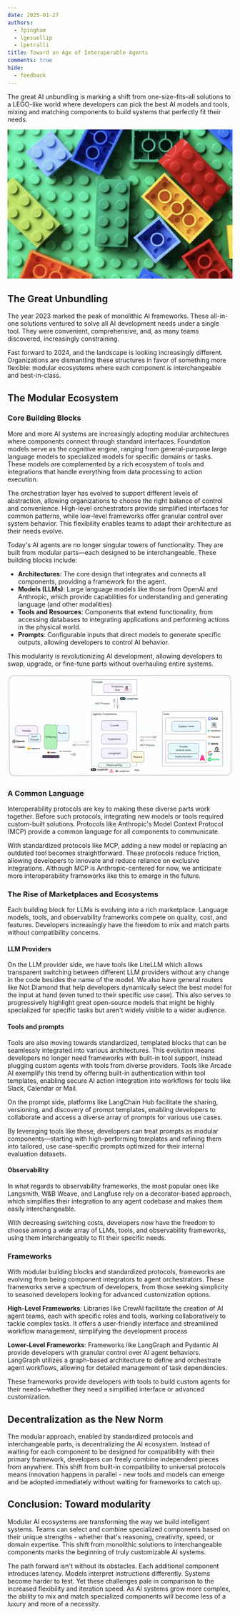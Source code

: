 ```yaml
---
date: 2025-01-27
authors:
  - fpingham
  - lgesuellip
  - lpetralli
title: Toward an Age of Interoperable Agents
comments: true
hide:
  - feedback
---
```


<style>
.md-content {
    text-align: justify;
}
</style>


The great AI unbundling is marking a shift from one-size-fits-all solutions to a LEGO-like world where developers can pick the best AI models and tools, mixing and matching components to build systems that perfectly fit their needs.

![Modular Ecosystem](../../assets/ecosystem_lego.png)

<!-- more -->

## The Great Unbundling
The year 2023 marked the peak of monolithic AI frameworks. These all-in-one solutions ventured to solve all AI development needs under a single tool. They were convenient, comprehensive, and, as many teams discovered, increasingly constraining.

Fast forward to 2024, and the landscape is looking increasingly different. Organizations are dismantling these structures in favor of something more flexible: modular ecosystems where each component is interchangeable and best-in-class.

## The Modular Ecosystem

### Core Building Blocks

More and more AI systems are increasingly adopting modular architectures where components connect through standard interfaces. Foundation models serve as the cognitive engine, ranging from general-purpose large language models to specialized models for specific domains or tasks. These models are complemented by a rich ecosystem of tools and integrations that handle everything from data processing to action execution.

The orchestration layer has evolved to support different levels of abstraction, allowing organizations to choose the right balance of control and convenience. High-level orchestrators provide simplified interfaces for common patterns, while low-level frameworks offer granular control over system behavior. This flexibility enables teams to adapt their architecture as their needs evolve.

Today's AI agents are no longer singular towers of functionality. They are built from modular parts—each designed to be interchangeable. These building blocks include:

- **Architectures**: The core design that integrates and connects all components, providing a framework for the agent.
- **Models (LLMs)**: Large language models like those from OpenAI and Anthropic, which provide capabilities for understanding and generating language (and other modalities)
- **Tools and Resources**: Components that extend functionality, from accessing databases to integrating applications and performing actions in the physical world.
- **Prompts**: Configurable inputs that direct models to generate specific outputs, allowing developers to control AI behavior.

This modularity is revolutionizing AI development, allowing developers to swap, upgrade, or fine-tune parts without overhauling entire systems.

![Modular Ecosystem](../../assets/ecosystem_diagram.png)

### A Common Language

Interoperability protocols are key to making these diverse parts work together. Before such protocols, integrating new models or tools required custom-built solutions. Protocols like Anthropic's Model Context Protocol (MCP) provide a common language for all components to communicate.

With standardized protocols like MCP, adding a new model or replacing an outdated tool becomes straightforward. These protocols reduce friction, allowing developers to innovate and reduce reliance on exclusive integrations. Although MCP is Anthropic-centered for now, we anticipate more interoperability frameworks like this to emerge in the future.

### The Rise of Marketplaces and Ecosystems

Each building block for LLMs is evolving into a rich marketplace. Language models, tools, and observability frameworks  compete on quality, cost, and features. Developers increasingly have the freedom to mix and match parts without compatibility concerns.

#### LLM Providers

On the LLM provider side, we have tools like LiteLLM which allows transparent switching between different LLM providers without any change in the code besides the name of the model. We also have general routers like Not Diamond that help developers dynamically select the best model for the input at hand (even tuned to their specific use case). This also serves to progressively highlight great open-source models that might be highly specialized for specific tasks but aren't widely visible to a wider audience.

#### Tools and prompts

Tools are also moving towards standardized, templated blocks that can be seamlessly integrated into various architectures. This evolution means developers no longer need frameworks with built-in tool support, instead plugging custom agents with tools from diverse providers. Tools like Arcade AI exemplify this trend by offering built-in authentication within tool templates, enabling secure AI action integration into workflows for tools like Slack, Calendar or Mail.

On the prompt side, platforms like LangChain Hub facilitate the sharing, versioning, and discovery of prompt templates, enabling developers to collaborate and access a diverse array of prompts for various use cases. 

By leveraging tools like these, developers can treat prompts as modular components—starting with high-performing templates and refining them into tailored, use case-specific prompts optimized for their internal evaluation datasets.

#### Observability

In what regards to observability frameworks, the most popular ones like Langsmith, W&B Weave, and Langfuse rely on a decorator-based approach, which simplifies their integration to any agent codebase and makes them easily interchangeable.

With decreasing switching costs, developers now have the freedom to choose among a wide array of LLMs, tools, and observability frameworks, using them interchangeably to fit their specific needs. 

### Frameworks

With modular building blocks and standardized protocols, frameworks are evolving from being component integrators to agent orchestrators. These frameworks serve a spectrum of developers, from those seeking simplicity to seasoned developers looking for advanced customization options.

**High-Level Frameworks**: Libraries like CrewAI facilitate the creation of AI agent teams, each with specific roles and tools, working collaboratively to tackle complex tasks. It offers a user-friendly interface and streamlined workflow management, simplifying the development process

**Lower-Level Frameworks**: Frameworks like LangGraph and Pydantic AI provide developers with granular control over AI agent behaviors. LangGraph utilizes a graph-based architecture to define and orchestrate agent workflows, allowing for detailed management of task dependencies.

These frameworks provide developers with tools to build custom agents for their needs—whether they need a simplified interface or advanced customization.

## Decentralization as the New Norm

The modular approach, enabled by standardized protocols and interchangeable parts, is decentralizing the AI ecosystem. Instead of waiting for each component to be designed for compatibility with their primary framework, developers can freely combine independent pieces from anywhere. This shift from built-in compatibility to universal protocols means innovation happens in parallel - new tools and models can emerge and be adopted immediately without waiting for frameworks to catch up.

## Conclusion: Toward modularity

Modular AI ecosystems are transforming the way we build intelligent systems. Teams can select and combine specialized components based on their unique strengths - whether that's reasoning, creativity, speed, or domain expertise. This shift from monolithic solutions to interchangeable components marks the beginning of truly customizable AI systems.

The path forward isn't without its obstacles. Each additional component introduces latency. Models interpret instructions differently. Systems become harder to test. Yet these challenges pale in comparison to the increased flexibility and iteration speed. As AI systems grow more complex, the ability to mix and match specialized components will become less of a luxury and more of a necessity.
